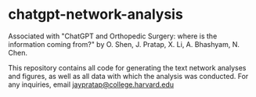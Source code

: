 # chatgpt-network-analysis

Associated with "ChatGPT and Orthopedic Surgery: where is the information coming from?" by O. Shen, J. Pratap, X. Li, A. Bhashyam, N. Chen.

This repository contains all code for generating the text network analyses and figures, as well as all data with which the analysis was conducted. For any inquiries, email jaypratap@college.harvard.edu
